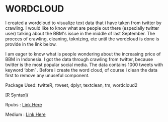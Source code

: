# WORDCLOUD
I created a wordcloud to visualize text data that i have taken from twitter by crawling.
I would like to know what are people out there (especially twitter user) talking about the BBM's issue in the middle of last September.
The procces of crawling, cleaning, toknizing, etc until the wordcloud is done is provide in the link below.

I am eager to know what is people wondering about the increasing price of BBM in Indonesia. I got the data through crawling from twitter, because twitter is the most popular social media. The data contains 1000 tweets with keyword ‘bbm’ . Before i create the word cloud, of course i clean the data first to remove any unuseful component.

Package Used: twitteR, rtweet, dplyr, textclean, tm, wordcloud2

[R Syntax](

Rpubs : [Link Here](https://rpubs.com/Dewikin912/Tutorial-Membuat-Word-Cloud-dari-Hasil-Crawling-Twitter-dengan-R)

Medium : [Link Here](https://dewikinasih.medium.com/cara-membuat-wordcloud-hasil-crawling-twitter-di-r-studio-a9a4d63107cf)
